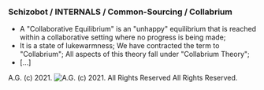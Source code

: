 ### Schizobot / INTERNALS / Common-Sourcing / Collabrium
* A "Collaborative Equilibrium" is an "unhappy" equilibrium that is reached within a collaborative setting where no progress is being made;
* It is a state of lukewarmness; We have contracted the term to "Collabrium"; All aspects of this theory fall under "Collabrium Theory";
* [...]

A.G. (c) 2021. ![A.G. (c) 2021. All Rights Reserved](https://historiotheque.files.wordpress.com/2016/11/ag_signature_official_2015_50px_cropped.jpg) All Rights Reserved.

